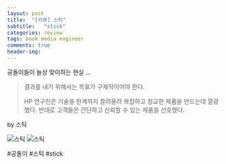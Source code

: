 ```yaml
---
layout: post
title:  "[리뷰] 스틱"
subtitle:   "stick"
categories: review
tags: book media engineer
comments: true
header-img: 
---
```


공돌이들이 늘상 맞이하는 현실 ... 

> 결과를 내기 위해서는 목표가 구체적이어야 한다.
>
> HP 연구진은 기술을 한계까지 끌려올려 복잡하고 정교한 제품을 만드는데 열광했다. 
> 반대로 고객들은 간단하고 신뢰할 수 있는 제품을 선호했다.

by 스틱

![스틱](https://youngsungson.github.io/assets/img/review/20150425-review-book1.jpg)
![스틱](https://youngsungson.github.io/assets/img/review/20150425-review-book2.jpg)

#공돌이 #스틱 #stick
